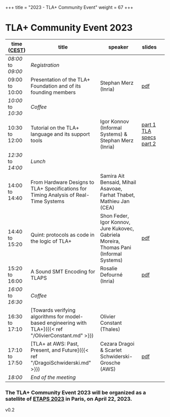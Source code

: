 +++
title = "2023 - TLA+ Community Event"
weight = 67
+++

# TLA+ Community Event 2023


time ([CEST](https://www.timeanddate.com/time/zone/france/paris))  | title  | speaker | slides | | 
------|--------|---------|--------|------------
_08:00_ to _09:00_| *Registration* |
09:00 to 10:00 | Presentation of the TLA+ Foundation and of its founding members | Stephan Merz (Inria) | [pdf](/2023/announcement.pdf)  | |
_10:00_ to _10:30_|	*Coffee* |
10:30 to 12:00 | Tutorial on the TLA+ language and its support tools | Igor Konnov (Informal Systems) & Stephan Merz (Inria) | [part 1](/2023/tutorial-merz.pdf) [TLA specs](/2023/tutorial-merz-specs.zip) [part 2](/2023/tutorial-konnov.pdf) | |
_12:30_ to _14:00_|	*Lunch* |
14:00 to 14:40 | From Hardware Designs to TLA+ Specifications for Timing Analysis of Real-Time Systems | Samira Ait Bensaid, Mihail Asavoae, Farhat Thabet, Mathieu Jan (CEA) | | |
14:40 to 15:20 | Quint: protocols as code in the logic of TLA+ | Shon Feder, Igor Konnov, Jure Kukovec, Gabriela Moreira, Thomas Pani (Informal Systems) | [pdf](/2023/Konnov.pdf) | |
15:20 to 16:00 | A Sound SMT Encoding for TLAPS | Rosalie Defourné (Inria) | [pdf](/2023/Defourne.pdf) | |
_16:00_ to _16:30_|	*Coffee* |
16:30 to 17:10 | [Towards verifying algorithms for model-based engineering with TLA+]({{< ref "/OlivierConstant.md" >}}) | Olivier Constant (Thales) | | |
17:10 to 17:50 | [TLA+ at AWS: Past, Present, and Future]({{< ref "/DragoiSchwiderski.md" >}}) | Cezara Dragoi & Scarlet Schwiderski-Grosche (AWS) | [pdf](/2023/DragoiSchwiderski.pdf) | |
_18:00_ | *End of the meeting* |



### The TLA+ Community Event 2023 will be organized as a satellite of [ETAPS 2023](https://etaps.org/) in Paris, on April 22, 2023.

v0.2
